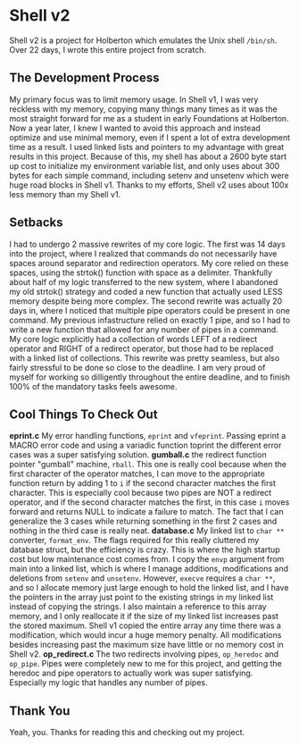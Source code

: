 # Shell v2

Shell v2 is a project for Holberton which emulates the Unix shell `/bin/sh`.
Over 22 days, I wrote this entire project from scratch.

## The Development Process
My primary focus was to limit memory usage. In Shell v1, I was very reckless with my memory, copying many things many times as it was the most straight forward for me as a student in early Foundations at Holberton. Now a year later, I knew I wanted to avoid this approach and instead optimize and use minimal memory, even if I spent a lot of extra development time as a result. I used linked lists and pointers to my advantage with great results in this project. Because of this, my shell has about a 2600 byte start up cost to initialize my environment variable list, and only uses about 300 bytes for each simple command, including setenv and unsetenv which were huge road blocks in Shell v1. Thanks to my efforts, Shell v2 uses about 100x less memory than my Shell v1.

## Setbacks
I had to undergo 2 massive rewrites of my core logic. The first was 14 days into the project, where I realized that commands do not necessarily have spaces around separator and redirection operators. My core relied on these spaces, using the strtok() function with space as a delimiter. Thankfully about half of my logic transferred to the new system, where I abandoned my old strtok() strategy and coded a new function that actually used LESS memory despite being more complex. The second rewrite was actually 20 days in, where I noticed that multiple pipe operators could be present in one command. My previous infastructure relied on exactly 1 pipe, and so I had to write a new function that allowed for any number of pipes in a command. My core logic explicitly had a collection of words LEFT of a redirect operator and RIGHT of a redirect operator, but those had to be replaced with a linked list of collections. This rewrite was pretty seamless, but also fairly stressful to be done so close to the deadline. I am very proud of myself for working so dilligently throughout the entire deadline, and to finish 100% of the mandatory tasks feels awesome.

## Cool Things To Check Out
**eprint.c**
My error handling functions, `eprint` and `vfeprint`. Passing eprint a MACRO error code and using a variadic function toprint the different error cases was a super satisfying solution.
**gumball.c**
the redirect function pointer "gumball" machine, `rball`. This one is really cool because when the first character of the operator matches, I can move to the appropriate function return by adding 1 to `i` if the second character matches the first character. This is especially cool because two pipes are NOT a redirect operator, and if the second character matches the first, in this case `i` moves forward and returns NULL to indicate a failure to match. The fact that I can generalize the 3 cases while returning something in the first 2 cases and nothing in the third case is really neat.
**database.c**
My linked list to `char **` converter, `format_env`. The flags required for this really cluttered my database struct, but the efficiency is crazy. This is where the high startup cost but low maintenance cost comes from. I copy the `envp` argument from main into a linked list, which is where I manage additions, modifications and deletions from `setenv` and `unsetenv`. However, `execve` requires a `char **`, and so I allocate memory just large enough to hold the linked list, and I have the pointers in the array just point to the existing strings in my linked list instead of copying the strings. I also maintain a reference to this array memory, and I only reallocate it if the size of my linked list increases past the stored maximum. Shell v1 copied the entire array any time there was a modification, which would incur a huge memory penalty. All modifications besides increasing past the maximum size have little or no memory cost in Shell v2.
**op_redirect.c**
The two redirects involving pipes, `op_heredoc` and `op_pipe`. Pipes were completely new to me for this project, and getting the heredoc and pipe operators to actually work was super satisfying. Especially my logic that handles any number of pipes.

## Thank You
Yeah, you. Thanks for reading this and checking out my project.
